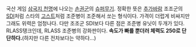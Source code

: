 국산 게임 [삼국지 천명](%EC%82%BC%EA%B5%AD%EC%A7%80%20%EC%B2%9C%EB%AA%85.md)에 나오는
[손권군](%EC%86%90%EA%B6%8C%EA%B5%B0.md)의
[슈퍼무기](%EC%8A%88%ED%8D%BC%EB%AC%B4%EA%B8%B0.md). 정확한 뜻은
[추가바람](%EC%B6%94%EA%B0%80%EB%B0%94%EB%9E%8C.md) 조조군의 [SDI](SDI.md)처럼 스타의
[고스트](%EA%B3%A0%EC%8A%A4%ED%8A%B8.md)처럼 조준병이 조준해서 쏘는 형식이다. 가격이 더럽게 비싸지만 그래도
위력은 엄청나다. 다만 조조군 SDI보다 다른 점은 조준병 유닛이 두개가 있다. RLASS탱크인데, RLASS 조준병의 강화판이다.
**속도가 빠를 뿐더러 체력도 250로 단단하다.**(하지만 다른 전차보다는 약하다...)

